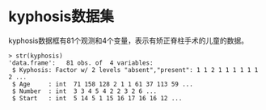 # kyphosis数据集

kyphosis数据框有81个观测和4个变量，表示有矫正脊柱手术的儿童的数据。

```
> str(kyphosis)
'data.frame':   81 obs. of  4 variables:
 $ Kyphosis: Factor w/ 2 levels "absent","present": 1 1 2 1 1 1 1 1 1 2 ...
 $ Age     : int  71 158 128 2 1 1 61 37 113 59 ...
 $ Number  : int  3 3 4 5 4 2 2 3 2 6 ...
 $ Start   : int  5 14 5 1 15 16 17 16 16 12 ...
```